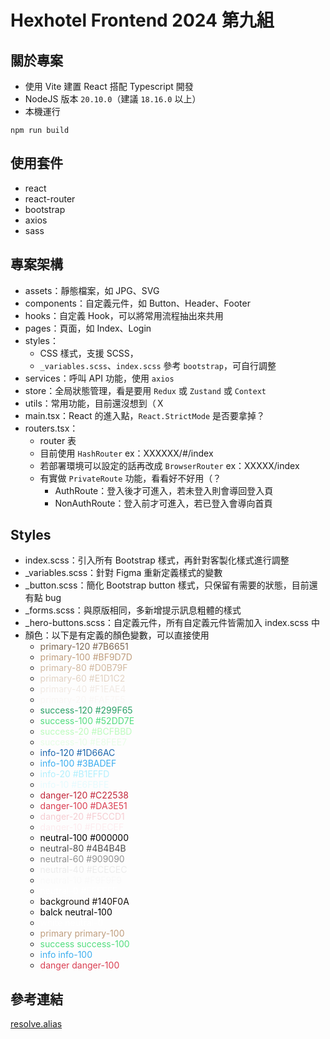 # Hexhotel Frontend 2024 第九組

## 關於專案
- 使用 Vite 建置 React 搭配 Typescript 開發
- NodeJS 版本 `20.10.0`（建議 `18.16.0` 以上）
- 本機運行
```
npm run build
```

## 使用套件
- react
- react-router
- bootstrap
- axios
- sass

## 專案架構
- assets：靜態檔案，如 JPG、SVG
- components：自定義元件，如 Button、Header、Footer
- hooks：自定義 Hook，可以將常用流程抽出來共用
- pages：頁面，如 Index、Login
- styles：
  - CSS 樣式，支援 SCSS，
  - `_variables.scss`、`index.scss` 參考 `bootstrap`，可自行調整
- services：呼叫 API 功能，使用 `axios` 
- store：全局狀態管理，看是要用 `Redux` 或 `Zustand` 或 `Context`
- utils：常用功能，目前還沒想到（Ｘ
- main.tsx：React 的進入點，`React.StrictMode` 是否要拿掉？ 
- routers.tsx：
  - router 表
  - 目前使用 `HashRouter` ex：XXXXXX/#/index
  - 若部署環境可以設定的話再改成 `BrowserRouter` ex：XXXXX/index
  - 有實做 `PrivateRoute` 功能，看看好不好用（？
    - AuthRoute：登入後才可進入，若未登入則會導回登入頁
    - NonAuthRoute：登入前才可進入，若已登入會導向首頁

## Styles 
- index.scss：引入所有 Bootstrap 樣式，再針對客製化樣式進行調整
- _variables.scss：針對 Figma 重新定義樣式的變數
- _button.scss：簡化 Bootstrap button 樣式，只保留有需要的狀態，目前還有點 bug
- _forms.scss：與原版相同，多新增提示訊息粗體的樣式
- _hero-buttons.scss：自定義元件，所有自定義元件皆需加入 index.scss 中
- 顏色：以下是有定義的顏色變數，可以直接使用
  - <font color=#7B6651>primary-120 #7B6651</font>
  - <font color=#BF9D7D>primary-100 #BF9D7D</font>
  - <font color=#D0B79F>primary-80  #D0B79F</font>
  - <font color=#E1D1C2>primary-60  #E1D1C2</font>
  - <font color=#F1EAE4>primary-40  #F1EAE4</font>
  - <font color=#FAF7F5>primary-20  #FAF7F5</font>
  - <font color=#299F65>success-120 #299F65</font>
  - <font color=#52DD7E>success-100 #52DD7E</font>
  - <font color=#BCFBBD>success-20  #BCFBBD</font>
  - <font color=#E8FEE7>success-10  #E8FEE7</font>
  - <font color=#1D66AC>info-120    #1D66AC</font>
  - <font color=#3BADEF>info-100    #3BADEF</font>
  - <font color=#B1EFFD>info-20     #B1EFFD</font>
  - <font color=#E6FBFE>info-10     #E6FBFE</font>
  - <font color=#C22538>danger-120  #C22538</font>
  - <font color=#DA3E51>danger-100  #DA3E51</font>
  - <font color=#F5CCD1>danger-20   #F5CCD1</font>
  - <font color=#FDECEF>danger-10   #FDECEF</font>
  - <font color=#000000>neutral-100 #000000</font>
  - <font color=#4B4B4B>neutral-80  #4B4B4B</font>
  - <font color=#909090>neutral-60  #909090</font>
  - <font color=#ECECEC>neutral-40  #ECECEC</font>
  - <font color=#F9F9F9>neutral-10  #F9F9F9</font>
  - <font color=#FFFFFF>neutral-0   #FFFFFF</font>
  - <font color=#140F0A>background   #140F0A</font>
  - <font color=#000000>balck   neutral-100</font>
  - <font color=#FFFFFF>white   neutral-0</font>
  - <font color=#BF9D7D>primary   primary-100</font>
  - <font color=#52DD7E>success   success-100</font>
  - <font color=#3BADEF>info   info-100</font>
  - <font color=#DA3E51>danger   danger-100</font>

## 參考連結
[resolve.alias](https://dev.to/avxkim/setup-path-aliases-w-react-vite-ts-poa)